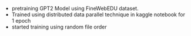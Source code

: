 * pretraining GPT2 Model using FineWebEDU dataset. 
* Trained using distributed data parallel technique in kaggle notebook for 1 epoch
* started training using random file order